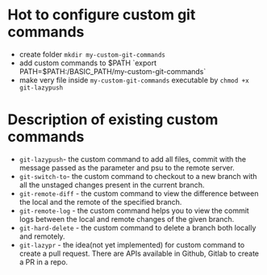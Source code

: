 # Hot to configure custom git commands
* create folder `mkdir my-custom-git-commands`
* add custom commands to $PATH `export PATH=$PATH:/BASIC_PATH/my-custom-git-commands`
* make very file inside `my-custom-git-commands` executable by `chmod +x git-lazypush`

# Description of existing custom commands
* `git-lazypush`- the custom command to add all files, commit with the message passed as the parameter and psu to the remote server.
* `git-switch-to`- the custom command to checkout to a new branch with all the unstaged changes present in the current branch.
* `git-remote-diff` - the custom command to view the difference between the local and the remote of the specified branch.
* `git-remote-log` - the custom command helps you to view the commit logs between the local and remote changes of the given branch.
* `git-hard-delete` - the custom command to delete a branch both locally and remotely.
* `git-lazypr` - the idea(not yet implemented) for custom command to create a pull request. There are APIs available in Github, Gitlab to create a PR in a repo. 
